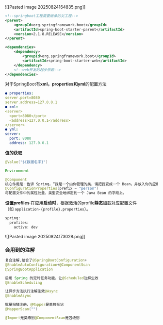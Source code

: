 ![[Pasted image 20250824164835.png]]
```xml
<!--springboot工程需要继承的父工程-->
<parent>
    <groupId>org.springframework.boot</groupId>
    <artifactId>spring-boot-starter-parent</artifactId>
    <version>2.1.8.RELEASE</version>
</parent>

<dependencies>
    <dependency>
        <groupId>org.springframework.boot</groupId>
        <artifactId>spring-boot-starter-web</artifactId>
    </dependency>
    <!--web开发的起步依赖-->
</dependencies>
```
对于SpringBoot有**xml，properties和yml**的配置方法
```YAML
● properties:
server.port=8080
server.address=127.0.0.1
● xml:
<server>
  <port>8080</port>
  <address>127.0.0.1</address>
</server>
● yml:
server:
  port: 8080
  address: 127.0.0.1
```

**值的获取**
```java
@Value("${数据名字}")

Environment

@Component
核心作用是：告诉 Spring，“我是一个由你管理的类，请把我变成一个 Bean，并放入你的应用上下文中。
@ConfigurationProperties(prefix = "person")
将配置文件中的属性批量、类型安全地绑定到一个 Java Bean 的字段上。
```

**设置profiles**
在应用​**​启动时​**​，根据激活的profile​**​静态​**​加载对应配置文件（如 `application-{profile}.properties`）。
```xml
spring: 
  profiles: 
    active: dev
```
![[Pasted image 20250824173028.png]]

### **会用到的注解**
```java
复合注解,结合了@SpringBootConfiguration+
@EnableAutoConfiguration+@ComponentScan
@SpringBootApplication

启用 Spring 的定时任务功能，让@Scheduled注解生效
@EnableScheduling

让异步方法执行注解生效@Async
@EnableAsync

批量扫描注册，@Mapper是单独标记
@MapperScan("")

@Import是类级别@ComponentScan是包级别
```